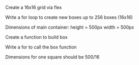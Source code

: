 Create a 16x16 grid via flex

Write a for loop to create new boxes up to 256 boxes (16x16)

Dimensions of main container:
    height = 500px
    width = 500px

Create a function to build box

Write a for to call the box function

Dimensions for one square should be 500/16 

